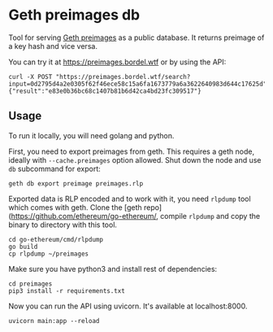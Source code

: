 # Geth preimages db

Tool for serving [Geth preimages](https://geth.ethereum.org/docs/faq#what-is-a-preimage) as a public database. It returns preimage of a key hash and vice versa. 

You can try it at https://preimages.bordel.wtf or by using the API:  
```
curl -X POST "https://preimages.bordel.wtf/search?input=0d2795d4a2e0305f62f46ece58c15a6fa1673779a6a3622640983d644c17625d"
{"result":"e83e0b36bc68c1407b81b6d42ca4bd23fc309517"}
```

## Usage

To run it locally, you will need golang and python. 

First, you need to export preimages from geth. This requires a geth node, ideally with `--cache.preimages` option allowed. Shut down the node and use `db` subcommand for export: 

```
geth db export preimage preimages.rlp
```
Exported data is RLP encoded and to work with it, you need `rlpdump` tool which comes with geth. Clone the [geth repo](https://github.com/ethereum/go-ethereum/, compile `rlpdump` and copy the binary to directory with this tool. 

```
cd go-ethereum/cmd/rlpdump
go build
cp rlpdump ~/preimages
```

Make sure you have python3 and install rest of dependencies:

```
cd preimages
pip3 install -r requirements.txt
```

Now you can run the API using uvicorn. It's available at localhost:8000. 

```
uvicorn main:app --reload
```

